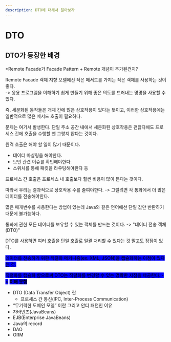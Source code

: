 ```yaml
---
description: DTO에 대해서 알아보자
---
```


# DTO

## DTO가 등장한 배경

\*Remote Facade가 Facade Pattern + Remote 개념이 추가된건지?

Remote Facade 객체 지향 모델에선 작은 메서드를 가지는 작은 객체를 사용하는 것이 좋다.\
\-> 응용 프로그램을 이해하기 쉽게 만들기 위해 좋은 의도를 드러내는 명명을 사용할 수 있다.

즉, 세분화된 동작들은 개체 간에 많은 상호작용이 있다는 뜻이고, 이러한 상호작용에는 일반적으로 많은 메서드 호출이 필요하다.

문제는 여기서 발생한다. 단일 주소 공간 내에서 세분화된 상호작용은 괜찮다해도 프로세스 간에 호출을 수행할 땐 그렇지 않다는 것이다.

원격 호출은 해야 할 일이 많기 때문이다.

* 데이터 마샬링을 해야한다.
* 보안 관련 이슈를 확인해야한다.
* 스위치를 통해 패킷을 라우팅해야한다 등

프로세스 간 호출은 프로세스 내 호출보다 훨씬 비용이 많이 든다는 것이다.

따라서 우리는 결과적으로 상호작용 수를 줄여야한다. -> 그럴려면 각 통화에서 더 많은 데이터를 전송해야한다.

많은 매개변수를 사용한다는 방법이 있는데 Java와 같은 언어에선 단일 값만 반환하기 때문에 불가능하다.

통화에 관한 모든 데이터를 보유할 수 있는 객체를 만드는 것이다. -> "데이터 전송 객체(DTO)"

DTO를 사용하면 여러 호출을 단일 호출로 일괄 처리할 수 있다는 것 말고도 장점이 있다.

<mark style="background-color:blue;">데이터를 전송하기 위한 직렬화 메커니즘(ex. XML, JSON)을 캡슐화하는 이점이 있다는 것.</mark>

<mark style="background-color:blue;">직렬화를 캡슐화 함으로써 DTO는 직렬화를 변경할 수 있는 명확한 지점을 제공한다. -></mark> <mark style="background-color:blue;"></mark><mark style="background-color:blue;">**이해 못함**</mark>



* DTO (Data Transfer Object) 란
  * 프로세스 간 통신(IPC, Inter-Process Communication)
* “무기력한 도메인 모델” 이란 그리고 안티 패턴인 이유
* 자바빈즈(JavaBeans)
* EJB(Enterprise JavaBeans)
* Java의 record
* DAO
* ORM
